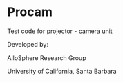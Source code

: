 # Procam
Test code for projector - camera unit

Developed by:

AlloSphere Research Group

University of California, Santa Barbara